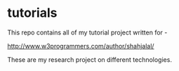tutorials
=========
This repo contains all of my tutorial project written for - 

http://www.w3programmers.com/author/shahjalal/

These are my research project on different technologies.
